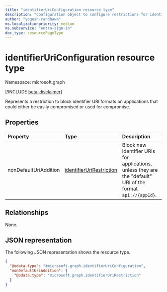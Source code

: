 ```yaml
---
title: "identifierUriConfiguration resource type"
description: "Configuration object to configure restrictions for identifier URIs on applications."
author: "yogesh-randhawa"
ms.localizationpriority: medium
ms.subservice: "entra-sign-in"
doc_type: resourcePageType
---
```


# identifierUriConfiguration resource type

Namespace: microsoft.graph

[!INCLUDE [beta-disclaimer](../../includes/beta-disclaimer.md)]

 Represents a restriction to block identifier URI formats on applications that could either be easily compromised or used for compromise.

## Properties
| Property                            | Type                            | Description                 |
| :-----------------------------------| :------------------------------ | :-------------------------- |
| nonDefaultUriAddition               | [identifierUriRestriction](../resources/identifierurirestriction.md)       | Block new identifier URIs for applications, unless they are the "default" URI of the format `api://{appId}`.|

## Relationships
None.

## JSON representation
The following JSON representation shows the resource type.
<!-- {
  "blockType": "resource",
  "@odata.type": "microsoft.graph.identifierUriConfiguration"
}
-->
``` json
{
  "@odata.type": "#microsoft.graph.identifierUriConfiguration",
  "nonDefaultUriAddition": {
    "@odata.type": "microsoft.graph.identifierUriRestriction"
  }
}
```

